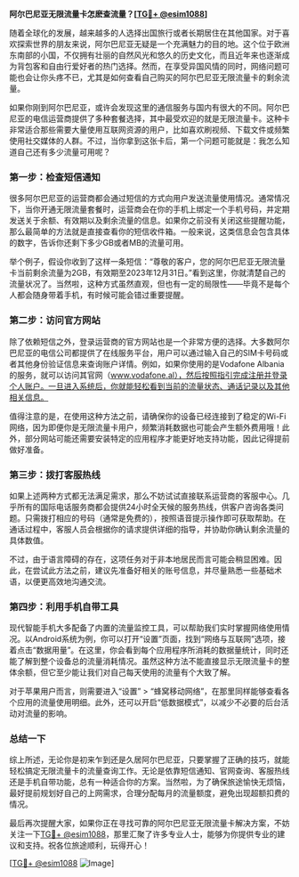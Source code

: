 **阿尔巴尼亚无限流量卡怎麽查流量？[[TG💪+ @esim1088](https://t.me/s/esim1088)]**

随着全球化的发展，越来越多的人选择出国旅行或者长期居住在其他国家。对于喜欢探索世界的朋友来说，阿尔巴尼亚无疑是一个充满魅力的目的地。这个位于欧洲东南部的小国，不仅拥有壮丽的自然风光和悠久的历史文化，而且近年来也逐渐成为背包客和自由行爱好者的热门选择。然而，在享受异国风情的同时，网络问题可能也会让你头疼不已，尤其是如何查看自己购买的阿尔巴尼亚无限流量卡的剩余流量。

如果你刚到阿尔巴尼亚，或许会发现这里的通信服务与国内有很大的不同。阿尔巴尼亚的电信运营商提供了多种套餐选择，其中最受欢迎的就是无限流量卡。这种卡非常适合那些需要大量使用互联网资源的用户，比如喜欢刷视频、下载文件或频繁使用社交媒体的人群。不过，当你拿到这张卡后，第一个问题可能就是：我怎么知道自己还有多少流量可用呢？

### **第一步：检查短信通知**
很多阿尔巴尼亚的运营商都会通过短信的方式向用户发送流量使用情况。通常情况下，当你开通无限流量套餐时，运营商会在你的手机上绑定一个手机号码，并定期发送关于余额、有效期以及剩余流量的信息。如果你之前没有关闭这些提醒功能，那么最简单的方法就是直接查看你的短信收件箱。一般来说，这类信息会包含具体的数字，告诉你还剩下多少GB或者MB的流量可用。

举个例子，假设你收到了这样一条短信：“尊敬的客户，您的阿尔巴尼亚无限流量卡当前剩余流量为2GB，有效期至2023年12月31日。”看到这里，你就清楚自己的流量状况了。当然啦，这种方式虽然直观，但也有一定的局限性——毕竟不是每个人都会随身带着手机，有时候可能会错过重要提醒。

### **第二步：访问官方网站**
除了依赖短信之外，登录运营商的官方网站也是一个非常方便的选择。大多数阿尔巴尼亚的电信公司都提供了在线服务平台，用户可以通过输入自己的SIM卡号码或者其他身份验证信息来查询账户详情。例如，如果你使用的是Vodafone Albania的服务，就可以访问其官网（www.vodafone.al），然后按照指引完成注册并登录个人账户。一旦进入系统后，你就能轻松看到当前的流量状态、通话记录以及其他相关信息。

值得注意的是，在使用这种方法之前，请确保你的设备已经连接到了稳定的Wi-Fi网络，因为即便你是无限流量卡用户，频繁消耗数据也可能会产生额外费用哦！此外，部分网站可能还需要安装特定的应用程序才能更好地支持功能，因此记得提前做好准备。

### **第三步：拨打客服热线**
如果上述两种方式都无法满足需求，那么不妨试试直接联系运营商的客服中心。几乎所有的国际电话服务商都会提供24小时全天候的服务热线，供客户咨询各类问题。只需拨打相应的号码（通常是免费的），按照语音提示操作即可获取帮助。在通话过程中，客服人员会根据你的请求提供详细的指导，并协助你确认剩余流量的具体数值。

不过，由于语言障碍的存在，这项任务对于非本地居民而言可能会稍显困难。因此，在尝试此方法之前，建议先准备好相关的账号信息，并尽量熟悉一些基础术语，以便更高效地沟通交流。

### **第四步：利用手机自带工具**
现代智能手机大多配备了内置的流量监控工具，可以帮助我们实时掌握网络使用情况。以Android系统为例，你可以打开“设置”页面，找到“网络与互联网”选项，接着点击“数据用量”。在这里，你会看到每个应用程序所消耗的数据量统计，同时还能了解到整个设备总的流量消耗情况。虽然这种方法不能直接显示无限流量卡的整体余额，但它至少能让我们对自己每天使用的流量有个大致了解。

对于苹果用户而言，则需要进入“设置” > “蜂窝移动网络”，在那里同样能够查看各个应用的流量使用明细。此外，还可以开启“低数据模式”，以减少不必要的后台活动对流量的影响。

### **总结一下**
综上所述，无论你是初来乍到还是久居阿尔巴尼亚，只要掌握了正确的技巧，就能轻松搞定无限流量卡的流量查询工作。无论是依靠短信通知、官网查询、客服热线还是手机自带功能，总有一种适合你的方案。当然啦，为了确保旅途愉快无烦恼，最好提前规划好自己的上网需求，合理分配每月的流量额度，避免出现超额扣费的情况。

最后再次提醒大家，如果你正在寻找可靠的阿尔巴尼亚无限流量卡解决方案，不妨关注一下[TG💪+ @esim1088](https://t.me/s/esim1088)，那里汇聚了许多专业人士，能够为你提供专业的建议和支持。祝各位旅途顺利，玩得开心！

[[TG💪+ @esim1088](https://t.me/s/esim1088) ![Image](https://i.postimg.cc/4NQfJmqS/Snipaste-2025-05-13-00-14-12.png)]